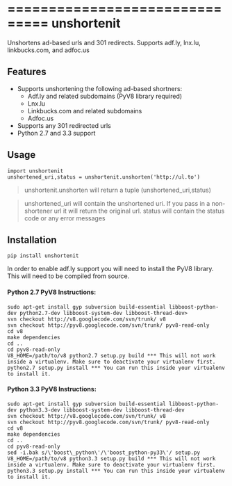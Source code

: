 ===============================
unshortenit
===============================

Unshortens ad-based urls and 301 redirects. Supports adf.ly, lnx.lu, linkbucks.com, and adfoc.us


Features
--------

- Supports unshortening the following ad-based shortners:
    - Adf.ly and related subdomains (PyV8 library required)
    - Lnx.lu
    - Linkbucks.com and related subdomains
    - Adfoc.us
- Supports any 301 redirected urls
- Python 2.7 and 3.3 support

Usage
-----

    import unshortenit
    unshortened_uri,status = unshortenit.unshorten('http://ul.to')

> unshortenit.unshorten will return a tuple (unshortened_uri,status)

> unshortened_uri will contain the unshortened uri. If you pass in a non-shortener url it will return the original url.
> status will contain the status code or any error messages

Installation
------------

    pip install unshortenit

In order to enable adf.ly support you will need to install the PyV8 library. This will need to be compiled from source.

#### Python 2.7 PyV8 Instructions:
    sudo apt-get install gyp subversion build-essential libboost-python-dev python2.7-dev libboost-system-dev libboost-thread-dev>
    svn checkout http://v8.googlecode.com/svn/trunk/ v8
    svn checkout http://pyv8.googlecode.com/svn/trunk/ pyv8-read-only
    cd v8
    make dependencies
    cd ..
    cd pyv8-read-only
    V8_HOME=/path/to/v8 python2.7 setup.py build *** This will not work inside a virtualenv. Make sure to deactivate your virtualenv first.
    python2.7 setup.py install *** You can run this inside your virtualenv to install it.

#### Python 3.3 PyV8 Instructions:
    sudo apt-get install gyp subversion build-essential libboost-python-dev python3.3-dev libboost-system-dev libboost-thread-dev
    svn checkout http://v8.googlecode.com/svn/trunk/ v8
    svn checkout http://pyv8.googlecode.com/svn/trunk/ pyv8-read-only
    cd v8
    make dependencies
    cd ..
    cd pyv8-read-only
    sed -i.bak s/\'boost\_python\'/\'boost_python-py33\'/ setup.py
    V8_HOME=/path/to/v8 python3.3 setup.py build *** This will not work inside a virtualenv. Make sure to deactivate your virtualenv first.
    python3.3 setup.py install *** You can run this inside your virtualenv to install it.
